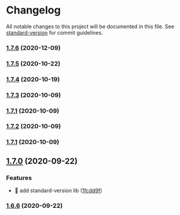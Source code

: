 # Changelog

All notable changes to this project will be documented in this file. See [standard-version](https://github.com/conventional-changelog/standard-version) for commit guidelines.

### [1.7.6](https://github.com/yeukfei02/lunchPicker/compare/v1.7.5...v1.7.6) (2020-12-09)

### [1.7.5](https://github.com/yeukfei02/lunchPicker/compare/v1.7.4...v1.7.5) (2020-10-22)

### [1.7.4](https://github.com/yeukfei02/lunchPicker/compare/v1.7.3...v1.7.4) (2020-10-19)

### [1.7.3](https://github.com/yeukfei02/lunchPicker/compare/v1.7.2...v1.7.3) (2020-10-09)

### [1.7.1](https://github.com/yeukfei02/lunchPicker/compare/v1.7.2...v1.7.1) (2020-10-09)

### [1.7.2](https://github.com/yeukfei02/lunchPicker/compare/v1.7.1...v1.7.2) (2020-10-09)

### [1.7.1](https://github.com/yeukfei02/lunchPicker/compare/v1.7.0...v1.7.1) (2020-10-09)

## [1.7.0](https://github.com/yeukfei02/lunchPicker/compare/v1.6.6...v1.7.0) (2020-09-22)


### Features

* 🎸 add standard-version lib ([1fcdd9f](https://github.com/yeukfei02/lunchPicker/commit/1fcdd9f41f8078536768da12b15fffeebb236326))

### [1.6.6](https://github.com/yeukfei02/lunchPicker/compare/v1.6.5...v1.6.6) (2020-09-22)
